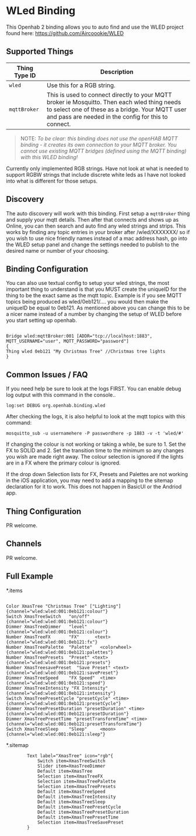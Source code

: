 # WLed Binding

This Openhab 2 binding allows you to auto find and use the WLED project found here:
<https://github.com/Aircoookie/WLED>

## Supported Things

| Thing Type ID | Description |
|-|-|
| `wled` | Use this for a RGB string. |
| `mqttBroker` | This is used to connect directly to your MQTT broker ie Mosquitto. Then each wled thing needs to select one of these as a bridge. Your MQTT user and pass are needed in the config for this to connect. |

> NOTE: _To be clear: this binding does not use the openHAB MQTT binding - it creates its own connection to your MQTT broker. You cannot use existing MQTT bridges (defined using the MQTT binding) with this WLED binding!_

Currently only implemented RGB strings. Have not look at what is needed to support RGBW strings that include discrete white leds as I have not looked into what is different for those setups.

## Discovery

The auto discovery will work with this binding. First setup a `mqttBroker` thing and supply your mqtt details. Then after that connects and shows up as Online, you can then search and auto find any wled strings and strips. This works by finding any topic entries in your broker after /wled/XXXXXXX/ so if you wish to use nice friendly names instead of a mac address hash, go into the WLED setup panel and change the settings needed to publish to the desired name or number of your choosing.

## Binding Configuration

You can also use textual config to setup your wled strings, the most important thing to understand is that you MUST create the uniqueID for the thing to be the exact same as the mqtt topic. Example is if you see MQTT topics being produced as wled/0eb121/.... you would then make the uniqueID be equal to 0eb121. As mentioned above you can change this to be a nicer name instead of a number by changing the setup of WLED before you start setting up openhab.


```

Bridge wled:mqttBroker:001 [ADDR="tcp://localhost:1883", MQTT_USERNAME="user", MQTT_PASSWORD="password"]
{
Thing wled 0eb121 "My Christmas Tree" //Christmas tree lights
}

```

## Common Issues / FAQ

If you need help be sure to look at the logs FIRST. You can enable debug log output with this command in the console..

```
log:set DEBUG org.openhab.binding.wled
```

After checking the logs, it is also helpful to look at the mqtt topics with this command:


```
mosquitto_sub -u usernamehere -P passwordhere -p 1883 -v -t 'wled/#'
```


If changing the colour is not working or taking a while, be sure to 1. Set the FX to SOLID and 2. Set the transition time to the minimum so any changes you wish are made right away. The colour selection is ignored if the lights are in a FX where the primary colour is ignored.

If the drop down Selection lists for FX, Presets and Palettes are not working in the iOS application, you may need to add a mapping to the sitemap declaration for it to work. This does not happen in BasicUI or the Andriod app.

## Thing Configuration

PR welcome.

## Channels

PR welcome.

## Full Example

*.items

```

Color XmasTree "Christmas Tree" ["Lighting"] {channel="wled:wled:001:0eb121:colour"}
Switch XmasTreeSwitch   "on/off"    {channel="wled:wled:001:0eb121:colour"}
Dimmer XmasTreeDimmer   "level"     {channel="wled:wled:001:0eb121:colour"}
Number XmasTreeFX       "FX"      <text> {channel="wled:wled:001:0eb121:fx"}
Number XmasTreePalette  "Palette"   <colorwheel>    {channel="wled:wled:001:0eb121:palettes"}
Number XmasTreePresets  "Preset" <text> {channel="wled:wled:001:0eb121:presets"}
Number XmasTreesavePreset  "Save Preset" <text> {channel="wled:wled:001:0eb121:savePreset"}
Dimmer XmasTreeSpeed    "FX Speed"  <time>  {channel="wled:wled:001:0eb121:speed"}
Dimmer XmasTreeIntensity "FX Intensity" {channel="wled:wled:001:0eb121:intensity"}
Switch XmasTreePresetCycle "presetCycle" <time> {channel="wled:wled:001:0eb121:presetCycle"}
Dimmer XmasTreePresetDuration "presetDuration" <time> {channel="wled:wled:001:0eb121:presetDuration"}
Dimmer XmasTreePresetTime "presetTransformTime" <time> {channel="wled:wled:001:0eb121:presetTransformTime"}
Switch XmasTreeSleep    "Sleep"     <moon> {channel="wled:wled:001:0eb121:sleep"}

```

*.sitemap

```
        Text label="XmasTree" icon="rgb"{
            Switch item=XmasTreeSwitch 
            Slider item=XmasTreeDimmer 
            Default item=XmasTree 
            Selection item=XmasTreeFX
            Selection item=XmasTreePalette
            Selection item=XmasTreePresets
            Default item=XmasTreeSpeed  
            Default item=XmasTreeIntensity
            Default item=XmasTreeSleep
            Default item=XmasTreePresetCycle  
            Default item=XmasTreePresetDuration 
            Default item=XmasTreePresetTime
            Selection item=XmasTreeSavePreset
        }
        
```



